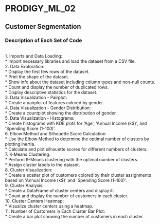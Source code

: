 # PRODIGY_ML_02
## Customer Segmentation
### Description of Each Set of Code
<br>
1. Imports and Data Loading:
<br>
    * Import necessary libraries and load the dataset from a CSV file.
    <br>
2. Data Exploration:
<br>
    * Display the first few rows of the dataset.
    <br>
    * Print the shape of the dataset.
    <br>
    * Show info about the dataset including column types and non-null counts.
    <br>
    * Count and display the number of duplicated rows.
    <br>
    * Display descriptive statistics for the dataset.
    <br>
3. Data Visualization - Pairplot:
<br>
    * Create a pairplot of features colored by gender.
    <br>
4. Data Visualization - Gender Distribution:
<br>
    * Create a countplot showing the distribution of gender.
    <br>
5. Data Visualization - Histograms:
<br>
    * Create histograms with KDE plots for 'Age', 'Annual Income (k$)', and 'Spending Score (1-100)'.
    <br>
6. Elbow Method and Silhouette Score Calculation:
<br>
    * Use the Elbow Method to determine the optimal number of clusters by plotting inertia.
    <br>
    * Calculate and plot silhouette scores for different numbers of clusters.
    <br>
7. K-Means Clustering:
<br>
    * Perform K-Means clustering with the optimal number of clusters.
    <br>
    * Assign cluster labels to the dataset.
    <br>
8. Cluster Visualization:
<br>
    * Create a scatter plot of customers colored by their cluster assignments based on 'Annual Income (k$)' and 'Spending Score (1-100)'.
    <br>
9. Cluster Analysis:
<br>
    * Create a DataFrame of cluster centers and display it.
    <br>
    * Count and display the number of customers in each cluster.
    <br>
10. Cluster Centers Heatmap:
<br>
    * Visualize cluster centers using a heatmap.
    <br>
11. Number of Customers in Each Cluster Bar Plot:
<br>
    * Create a bar plot showing the number of customers in each cluster.
